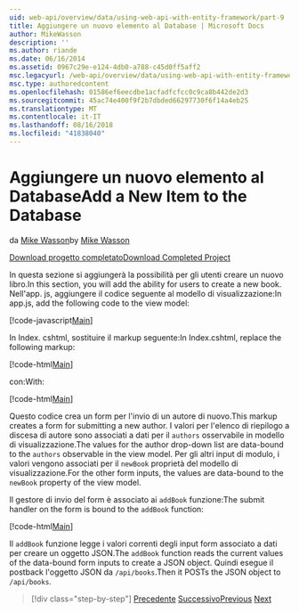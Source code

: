 ```yaml
---
uid: web-api/overview/data/using-web-api-with-entity-framework/part-9
title: Aggiungere un nuovo elemento al Database | Microsoft Docs
author: MikeWasson
description: ''
ms.author: riande
ms.date: 06/16/2014
ms.assetid: 0967c29e-e124-4db0-a788-c45d0ff5aff2
msc.legacyurl: /web-api/overview/data/using-web-api-with-entity-framework/part-9
msc.type: authoredcontent
ms.openlocfilehash: 01586ef6eecdbe1acfadfcfcc0c9ca8b442de2d3
ms.sourcegitcommit: 45ac74e400f9f2b7dbded66297730f6f14a4eb25
ms.translationtype: MT
ms.contentlocale: it-IT
ms.lasthandoff: 08/16/2018
ms.locfileid: "41838040"
---
```

<a name="add-a-new-item-to-the-database"></a><span data-ttu-id="c774d-102">Aggiungere un nuovo elemento al Database</span><span class="sxs-lookup"><span data-stu-id="c774d-102">Add a New Item to the Database</span></span>
====================
<span data-ttu-id="c774d-103">da [Mike Wasson](https://github.com/MikeWasson)</span><span class="sxs-lookup"><span data-stu-id="c774d-103">by [Mike Wasson](https://github.com/MikeWasson)</span></span>

[<span data-ttu-id="c774d-104">Download progetto completato</span><span class="sxs-lookup"><span data-stu-id="c774d-104">Download Completed Project</span></span>](https://github.com/MikeWasson/BookService)

<span data-ttu-id="c774d-105">In questa sezione si aggiungerà la possibilità per gli utenti creare un nuovo libro.</span><span class="sxs-lookup"><span data-stu-id="c774d-105">In this section, you will add the ability for users to create a new book.</span></span> <span data-ttu-id="c774d-106">Nell'app. js, aggiungere il codice seguente al modello di visualizzazione:</span><span class="sxs-lookup"><span data-stu-id="c774d-106">In app.js, add the following code to the view model:</span></span>

[!code-javascript[Main](part-9/samples/sample1.js)]

<span data-ttu-id="c774d-107">In Index. cshtml, sostituire il markup seguente:</span><span class="sxs-lookup"><span data-stu-id="c774d-107">In Index.cshtml, replace the following markup:</span></span>

[!code-html[Main](part-9/samples/sample2.html)]

<span data-ttu-id="c774d-108">con:</span><span class="sxs-lookup"><span data-stu-id="c774d-108">With:</span></span>

[!code-html[Main](part-9/samples/sample3.html)]

<span data-ttu-id="c774d-109">Questo codice crea un form per l'invio di un autore di nuovo.</span><span class="sxs-lookup"><span data-stu-id="c774d-109">This markup creates a form for submitting a new author.</span></span> <span data-ttu-id="c774d-110">I valori per l'elenco di riepilogo a discesa di autore sono associati a dati per il `authors` osservabile in modello di visualizzazione.</span><span class="sxs-lookup"><span data-stu-id="c774d-110">The values for the author drop-down list are data-bound to the `authors` observable in the view model.</span></span> <span data-ttu-id="c774d-111">Per gli altri input di modulo, i valori vengono associati per il `newBook` proprietà del modello di visualizzazione.</span><span class="sxs-lookup"><span data-stu-id="c774d-111">For the other form inputs, the values are data-bound to the `newBook` property of the view model.</span></span>

<span data-ttu-id="c774d-112">Il gestore di invio del form è associato ai `addBook` funzione:</span><span class="sxs-lookup"><span data-stu-id="c774d-112">The submit handler on the form is bound to the `addBook` function:</span></span>

[!code-html[Main](part-9/samples/sample4.html)]

<span data-ttu-id="c774d-113">Il `addBook` funzione legge i valori correnti degli input form associato a dati per creare un oggetto JSON.</span><span class="sxs-lookup"><span data-stu-id="c774d-113">The `addBook` function reads the current values of the data-bound form inputs to create a JSON object.</span></span> <span data-ttu-id="c774d-114">Quindi esegue il postback l'oggetto JSON da `/api/books`.</span><span class="sxs-lookup"><span data-stu-id="c774d-114">Then it POSTs the JSON object to `/api/books`.</span></span>

> [!div class="step-by-step"]
> <span data-ttu-id="c774d-115">[Precedente](part-8.md)
> [Successivo](part-10.md)</span><span class="sxs-lookup"><span data-stu-id="c774d-115">[Previous](part-8.md)
[Next](part-10.md)</span></span>
